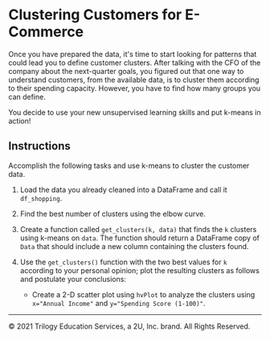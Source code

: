 # Clustering Customers for E-Commerce

Once you have prepared the data, it's time to start looking for patterns that could lead you to define customer clusters. After talking with the CFO of the company about the next-quarter goals, you figured out that one way to understand customers, from the available data, is to cluster them according to their spending capacity. However, you have to find how many groups you can define.

You decide to use your new unsupervised learning skills and put k-means in action!

## Instructions

Accomplish the following tasks and use k-means to cluster the customer data.

1. Load the data you already cleaned into a DataFrame and call it `df_shopping`.

2. Find the best number of clusters using the elbow curve.

3. Create a function called `get_clusters(k, data)` that finds the `k` clusters using k-means on `data`. The function should return a DataFrame copy of `Data` that should include a new column containing the clusters found.

4. Use the `get_clusters()` function with the two best values for `k` according to your personal opinion; plot the resulting clusters as follows and postulate your conclusions:

   - Create a 2-D scatter plot using `hvPlot` to analyze the clusters using `x="Annual Income"` and `y="Spending Score (1-100)"`.

---

© 2021 Trilogy Education Services, a 2U, Inc. brand. All Rights Reserved.
